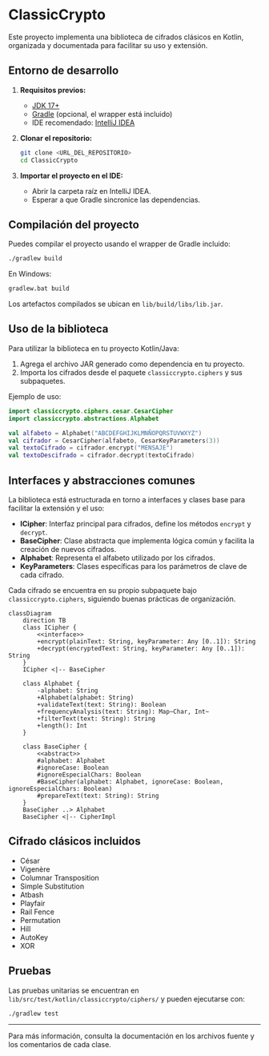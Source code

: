 # ClassicCrypto

Este proyecto implementa una biblioteca de cifrados clásicos en Kotlin, organizada y documentada para facilitar su uso y extensión.

## Entorno de desarrollo

1. **Requisitos previos:**
   - [JDK 17+](https://adoptium.net/)
   - [Gradle](https://gradle.org/) (opcional, el wrapper está incluido)
   - IDE recomendado: [IntelliJ IDEA](https://www.jetbrains.com/idea/)

2. **Clonar el repositorio:**
   ```sh
   git clone <URL_DEL_REPOSITORIO>
   cd ClassicCrypto
   ```

3. **Importar el proyecto en el IDE:**
   - Abrir la carpeta raíz en IntelliJ IDEA.
   - Esperar a que Gradle sincronice las dependencias.

## Compilación del proyecto

Puedes compilar el proyecto usando el wrapper de Gradle incluido:

```sh
./gradlew build
```

En Windows:
```sh
gradlew.bat build
```

Los artefactos compilados se ubican en `lib/build/libs/lib.jar`.

## Uso de la biblioteca

Para utilizar la biblioteca en tu proyecto Kotlin/Java:

1. Agrega el archivo JAR generado como dependencia en tu proyecto.
2. Importa los cifrados desde el paquete `classiccrypto.ciphers` y sus subpaquetes.

Ejemplo de uso:
```kotlin
import classiccrypto.ciphers.cesar.CesarCipher
import classiccrypto.abstractions.Alphabet

val alfabeto = Alphabet("ABCDEFGHIJKLMNÑOPQRSTUVWXYZ")
val cifrador = CesarCipher(alfabeto, CesarKeyParameters(3))
val textoCifrado = cifrador.encrypt("MENSAJE")
val textoDescifrado = cifrador.decrypt(textoCifrado)
```

## Interfaces y abstracciones comunes

La biblioteca está estructurada en torno a interfaces y clases base para facilitar la extensión y el uso:

- **ICipher**: Interfaz principal para cifrados, define los métodos `encrypt` y `decrypt`.
- **BaseCipher**: Clase abstracta que implementa lógica común y facilita la creación de nuevos cifrados.
- **Alphabet**: Representa el alfabeto utilizado por los cifrados.
- **KeyParameters**: Clases específicas para los parámetros de clave de cada cifrado.

Cada cifrado se encuentra en su propio subpaquete bajo `classiccrypto.ciphers`, siguiendo buenas prácticas de organización.

```mermaid
classDiagram
    direction TB
    class ICipher {
        <<interface>>
        +encrypt(plainText: String, keyParameter: Any [0..1]): String
        +decrypt(encryptedText: String, keyParameter: Any [0..1]): String
    }
    ICipher <|-- BaseCipher

    class Alphabet {
        -alphabet: String
        +Alphabet(alphabet: String)
        +validateText(text: String): Boolean
        +frequencyAnalysis(text: String): Map~Char, Int~
        +filterText(text: String): String
        +length(): Int
    }

    class BaseCipher {
        <<abstract>>
        #alphabet: Alphabet
        #ignoreCase: Boolean
        #ignoreEspecialChars: Boolean
        #BaseCipher(alphabet: Alphabet, ignoreCase: Boolean, ignoreEspecialChars: Boolean)
        #prepareText(text: String): String
    }
    BaseCipher ..> Alphabet
    BaseCipher <|-- CipherImpl

```
## Cifrado clásicos incluidos
- César
- Vigenère
- Columnar Transposition
- Simple Substitution
- Atbash
- Playfair
- Rail Fence
- Permutation
- Hill
- AutoKey
- XOR

## Pruebas

Las pruebas unitarias se encuentran en `lib/src/test/kotlin/classiccrypto/ciphers/` y pueden ejecutarse con:

```sh
./gradlew test
```

---

Para más información, consulta la documentación en los archivos fuente y los comentarios de cada clase.

